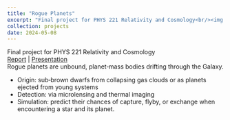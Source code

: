 ```yaml
---
title: "Rogue Planets"
excerpt: "Final project for PHYS 221 Relativity and Cosmology<br/><img src='/images/projects/planet.png' style='width:500px;'>"
collection: projects
date: 2024-05-08
---
```


Final project for PHYS 221 Relativity and Cosmology  
[Report](/articles/SR/Relativity_Final_Project.pdf) | [Presentation](/articles/SR/relativity_final_slides.pdf)  
Rogue planets are unbound, planet‐mass bodies drifting through the Galaxy. 
- Origin: sub‐brown dwarfs from collapsing gas clouds or as planets ejected from young systems
- Detection: via microlensing and thermal imaging
- Simulation: predict their chances of capture, flyby, or exchange when encountering a star and its planet.